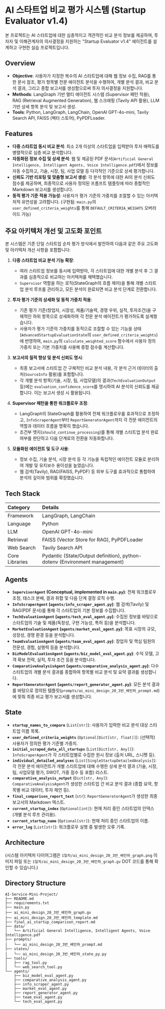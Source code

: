 # AI 스타트업 비교 평가 시스템 (Startup Evaluator v1.4)

본 프로젝트는 AI 스타트업에 대한 심층적이고 객관적인 비교 분석 정보를 제공하여, 투자자 및 이해관계자의 의사결정을 지원하는 "Startup Evaluator v1.4" 에이전트를 설계하고 구현한 실습 프로젝트입니다.

## Overview

-   **Objective**: 사용자가 지정한 복수의 AI 스타트업에 대해 웹 정보 수집, RAG를 통한 문서 참조, 평가 항목별 전문 에이전트 분석을 수행하여, 개별 분석 결과, 비교 분석 결과, 그리고 종합 보고서를 생성함으로써 투자 의사결정을 지원합니다.
-   **Methods**: LangGraph 기반 멀티 에이전트 시스템 (Supervisor 패턴 적용), RAG (Retrieval Augmented Generation), 웹 스크래핑 (Tavily API 활용), LLM 기반 상세 항목 분석 및 보고서 생성.
-   **Tools**: Python, LangGraph, LangChain, OpenAI GPT-4o-mini, Tavily Search API, FAISS (벡터 스토어), PyPDFLoader.

## Features

-   **다중 스타트업 동시 비교 분석**: 최소 2개 이상의 스타트업을 입력받아 투자 매력도를 병렬적으로 심층 비교 분석합니다.
-   **자동화된 정보 수집 및 상세 분석**: 웹 및 제공된 PDF 문서(`Artificial General Intelligence, Intelligent Agents, Voice Intelligence.pdf`)에서 정보를 자동 수집하고, 기술, 시장, 팀, 사업 모델 등 다각적인 기준으로 상세 평가합니다.
-   **신뢰도 기반 리포팅 및 맞춤형 보고서 생성**: 각 분석 항목에 대한 AI의 분석 신뢰도 점수를 제공하며, 최종적으로 사용자 정의된 프롬프트 템플릿에 따라 종합적인 Markdown 보고서를 생성합니다.
-   **동적 평가 기준 적용 가능성**: 사용자가 평가 기준의 가중치를 조절할 수 있는 아키텍처적 유연성을 고려합니다. (구현됨: `main.py`의 `user_defined_criteria_weights`를 통해 `DEFAULT_CRITERIA_WEIGHTS` 오버라이드 가능)

## 주요 아키텍처 개선 및 고도화 포인트

본 시스템은 기존 단일 스타트업 순차 평가 방식에서 발전하여 다음과 같은 주요 고도화 및 아키텍처 개선 사항을 포함합니다:

1.  **다중 스타트업 비교 분석 기능 확장**:
    * 여러 스타트업 정보를 동시에 입력받아, 각 스타트업에 대한 개별 분석 후 그 결과를 심층적으로 비교하는 아키텍처를 채택했습니다.
    * `Supervisor` 역할을 하는 로직(StateGraph의 흐름 제어)을 통해 개별 스타트업 분석 루프를 관리하고, 모든 분석이 완료되면 비교 분석 단계로 전환합니다.

2.  **투자 평가 기준의 상세화 및 동적 가중치 적용**:
    * 기존 평가 기준(창업자, 시장성, 제품/기술력, 경쟁 우위, 실적, 투자조건)을 구체적인 하위 항목으로 상세화하여 각 전문 분석 에이전트가 평가하도록 설계했습니다.
    * 사용자가 평가 기준의 가중치를 동적으로 조절할 수 있는 기능을 상태(`AdvancedStartupEvaluationState`의 `user_defined_criteria_weights`)에 반영하여, `main.py`의 `calculate_weighted_score` 함수에서 사용자 정의 가중치 또는 기본 가중치를 사용해 종합 점수를 계산합니다.

3.  **보고서의 질적 향상 및 분석 신뢰도 명시**:
    * 최종 보고서에 스타트업 간 구체적인 비교 분석 내용, 각 분석 근거 데이터의 출처(`SourceInfo` 활용)를 포함합니다.
    * 각 개별 분석 항목(기술, 시장, 팀, 사업모델)의 결과(`TechEvaluationOutput` 등)에는 `evaluation_confidence_score`를 명시하여 AI 분석의 신뢰도를 제공합니다. 이는 보고서 생성 시 활용됩니다.

4.  **Supervisor 패턴을 통한 워크플로우 조정**:
    * LangGraph의 StateGraph를 활용하여 전체 워크플로우를 효과적으로 조정하고, `InfoScraperAgent`부터 `ReportGeneratorAgent`까지 각 전문 에이전트의 역할과 데이터 흐름을 명확히 했습니다.
    * 조건부 엣지(`should_continue_processing`)를 통해 개별 스타트업 분석 완료 여부를 판단하고 다음 단계로의 전환을 자동화합니다.

5.  **모듈화된 에이전트 및 도구 사용**:
    * 정보 수집, 기술 분석, 시장 분석 등 각 기능을 독립적인 에이전트 모듈로 분리하여 개발 및 유지보수 용이성을 높였습니다.
    * 웹 검색(Tavily), RAG(FAISS, PyPDF) 등 외부 도구를 효과적으로 통합하여 분석의 깊이와 범위를 확장했습니다.

## Tech Stack

| Category        | Details                                                                 |
| :-------------- | :---------------------------------------------------------------------- |
| Framework       | LangGraph, LangChain                                                    |
| Language        | Python                                                                  |
| LLM             | OpenAI GPT-4o-mini                                                      |
| Retrieval       | FAISS (Vector Store for RAG), PyPDFLoader                               |
| Web Search      | Tavily Search API                                                       |
| Core Libraries  | Pydantic (State/Output definition), python-dotenv (Environment management) |

## Agents

-   **`SupervisorAgent` (Conceptual, implemented in `main.py`)**: 전체 워크플로우 조정, 태스크 분배, 결과 취합 및 다음 단계 결정 로직 수행.
-   **`InfoScraperAgent` (`agents/info_scraper_agent.py`)**: 웹 검색(Tavily) 및 RAG(PDF 문서)를 통해 각 스타트업의 기본 정보를 수집합니다.
-   **`TechEvaluationAgent` (`agents/tech_eval_agent.py`)**: 수집된 정보를 바탕으로 스타트업의 기술 및 제품(독창성, 구현 가능성, 특허 등)을 분석합니다.
-   **`MarketEvaluationAgent` (`agents/market_eval_agent.py`)**: 목표 시장의 규모, 성장성, 경쟁 환경 등을 분석합니다.
-   **`TeamEvaluationAgent` (`agents/team_eval_agent.py`)**: 창업자 및 핵심 팀원의 전문성, 경험, 실행력 등을 분석합니다.
-   **`BizModelEvaluationAgent` (`agents/biz_model_eval_agent.py`)**: 수익 모델, 고객 확보 전략, 실적, 투자 조건 등을 분석합니다.
-   **`ComparativeAnalysisAgent` (`agents/comparative_analysis_agent.py`)**: 다수 스타트업의 개별 분석 결과를 종합하여 항목별 비교 분석 및 요약 결과를 생성합니다.
-   **`ReportGeneratorAgent` (`agents/report_generator_agent.py`)**: 모든 분석 결과를 바탕으로 정의된 템플릿(`prompts/ai_mini_design_20_3반_배민하_prompt.md`)에 맞춰 최종 비교 평가 보고서를 생성합니다.

## State 

-   **`startup_names_to_compare`** (`List[str]`): 사용자가 입력한 비교 분석 대상 스타트업 이름 목록.
-   **`user_defined_criteria_weights`** (`Optional[Dict[str, float]]`): (선택적) 사용자가 정의한 평가 기준별 가중치.
-   **`initial_scraped_data_all_startups`** (`List[Dict[str, Any]]`): `InfoScraperAgent`가 각 스타트업별로 수집한 원시 정보 (출처 URL, 스니펫 등).
-   **`individual_detailed_analyses`** (`List[SingleStartupDetailedAnalysis]`): 각 전문 분석 에이전트가 개별 스타트업에 대해 수행한 상세 분석 결과 (기술, 시장, 팀, 사업모델 평가, SWOT, 가중 점수 등 포함) 리스트.
-   **`comparative_analysis_output`** (`Dict[str, Any]`): `ComparativeAnalysisAgent`가 생성한 스타트업 간 비교 분석 결과 (종합 요약, 항목별 비교 데이터, 투자 제언 등).
-   **`final_comparison_report_text`** (`str`): `ReportGeneratorAgent`가 생성한 최종 보고서의 Markdown 텍스트.
-   **`current_startup_index`** (`Optional[int]`): 현재 처리 중인 스타트업의 인덱스 (개별 분석 루프 관리용).
-   **`current_startup_name`** (`Optional[str]`): 현재 처리 중인 스타트업의 이름.
-   **`error_log`** (`List[str]`): 워크플로우 실행 중 발생한 오류 기록.

## Architecture

(시스템 아키텍처 다이어그램은 `1일차/ai_mini_design_20_3반_배민하_graph.png` 이미지 파일 또는 `1일차/ai_mini_design_20_3반_배민하_graph.gv` DOT 코드를 통해 확인할 수 있습니다.)

## Directory Structure

```
AI-Service-Mini-Project/
├── README.md
├── requirements.txt
├── main.py
├── ai_mini_design_20_3반_배민하_graph.gv
├── ai_mini_design_20_3반_배민하_template.md
├── final_ai_startup_comparison_report.md
├── data/
│   └── Artificial General Intelligence, Intelligent Agents, Voice Intelligence.pdf
├── prompts/
│   └── ai_mini_design_20_3반_배민하_prompt.md
├── states/
│   └── ai_mini_design_20_3반_배민하_state_py.py
├── tools/
│   ├── rag_tool.py
│   └── web_search_tool.py
└── agents/
    ├── biz_model_eval_agent.py
    ├── comparative_analysis_agent.py
    ├── info_scraper_agent.py
    ├── market_eval_agent.py
    ├── report_generator_agent.py
    ├── team_eval_agent.py
    └── tech_eval_agent.py
```
